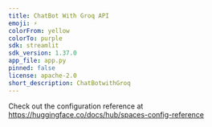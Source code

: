 ```yaml
---
title: ChatBot With Groq API
emoji: ⚡
colorFrom: yellow
colorTo: purple
sdk: streamlit
sdk_version: 1.37.0
app_file: app.py
pinned: false
license: apache-2.0
short_description: ChatBotwithGroq
---
```


Check out the configuration reference at https://huggingface.co/docs/hub/spaces-config-reference
